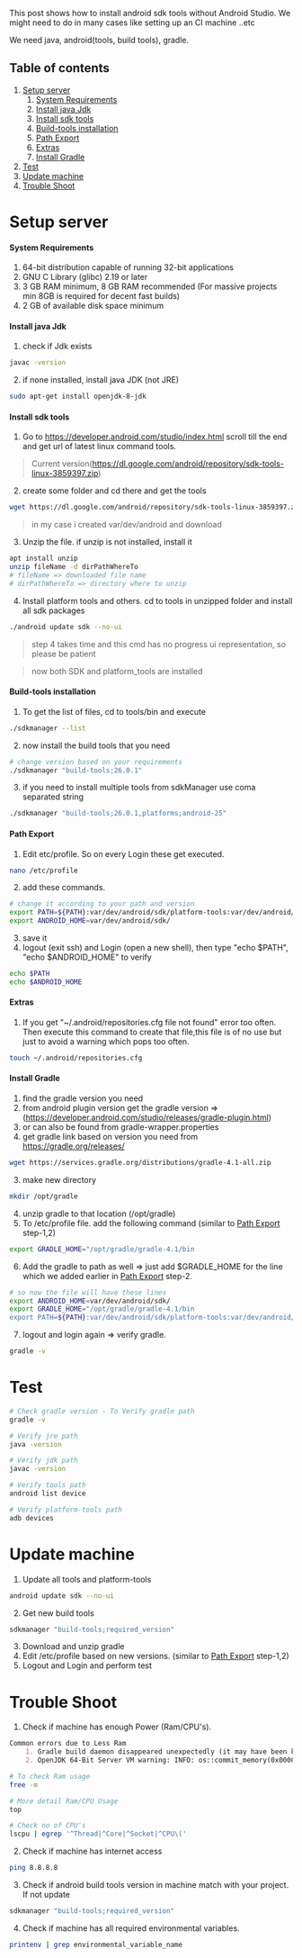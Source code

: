 This post shows how to install android sdk tools without Android Studio. We might need to do in many cases like setting up an CI machine ..etc

We need java, android(tools, build tools), gradle. 

## Table of contents

1. [Setup server](#setup-server)
   1. [System Requirements](#system-requirements)
   1. [Install java Jdk](#install-java-jdk)
   1. [Install sdk tools](#install-sdk-tools)
   1. [Build-tools installation](#build-tools-installation)
   1. [Path Export](#path-export)
   1. [Extras](#extras)
   1. [Install Gradle](#install-gradle)
1. [Test](#test)
1. [Update machine](#update-machine)
1. [Trouble Shoot](#trouble-shoot)



# Setup server

#### System Requirements
1. 64-bit distribution capable of running 32-bit applications
2. GNU C Library (glibc) 2.19 or later
3. 3 GB RAM minimum, 8 GB RAM recommended (For massive projects min 8GB is required for decent fast builds)
4. 2 GB of available disk space minimum

#### Install java Jdk
1. check if Jdk exists
```bash 
javac -version
```
2. if none installed, install java JDK (not JRE)
```bash 
sudo apt-get install openjdk-8-jdk 
```


#### Install sdk tools
1. Go to https://developer.android.com/studio/index.html scroll till the end and get url of latest linux command tools. 
>  Current version(https://dl.google.com/android/repository/sdk-tools-linux-3859397.zip)
2. create some folder and cd there and get the tools 
```bash 
wget https://dl.google.com/android/repository/sdk-tools-linux-3859397.zip
```
>  in my case i created var/dev/android and download 
3. Unzip the file. if unzip is not installed, install it
```bash 
apt install unzip
unzip fileName -d dirPathWhereTo
# fileName => downloaded file name
# dirPathWhereTo => directory where to unzip
```
4. Install platform tools and others. cd to tools in unzipped folder and install all sdk packages
```bash 
./android update sdk --no-ui
```

> step 4 takes time and this cmd has no progress ui representation, so please be patient

> now both SDK and platform_tools are installed

#### Build-tools installation
1. To get the list of files, cd to tools/bin and execute
```bash 
./sdkmanager --list
```
2. now install the build tools that you need
```bash 
# change version based on your requirements
./sdkmanager "build-tools;26.0.1"
```
3. if you need to install multiple tools from sdkManager use coma separated string
```bash 
./sdkmanager "build-tools;26.0.1,platforms;android-25"
```

#### Path Export
1. Edit etc/profile. So on every Login these get executed.
```bash 
nano /etc/profile
```
2. add these commands.
```bash 
# change it according to your path and version
export PATH=${PATH}:var/dev/android/sdk/platform-tools:var/dev/android/sdk/tools:var/dev/android/sdk/build-tools/26.0.1/
export ANDROID_HOME=var/dev/android/sdk/
```
3. save it
4. logout (exit ssh) and Login (open a new shell), then type "echo $PATH", "echo $ANDROID_HOME" to verify
```bash 
echo $PATH
echo $ANDROID_HOME
```

#### Extras
1. If you get "~/.android/repositories.cfg file not found" error too often. Then execute this command to create that file,this file is of no use but just to avoid a warning which pops too often.
```bash 
touch ~/.android/repositories.cfg
```

#### Install Gradle
1. find the gradle version you need
  1. from android plugin version get the gradle version => (https://developer.android.com/studio/releases/gradle-plugin.html)
  2. or can also be found from gradle-wrapper.properties
2. get gradle link based on version you need from https://gradle.org/releases/
```bash 
wget https://services.gradle.org/distributions/gradle-4.1-all.zip
```
3. make new directory
```bash 
mkdir /opt/gradle
```
4. unzip gradle to that location (/opt/gradle)
5. To /etc/profile file. add the following command (similar to [Path Export](#path-export) step-1,2)
```bash 
export GRADLE_HOME="/opt/gradle/gradle-4.1/bin
```
6. Add the gradle to path as well => just add $GRADLE_HOME for the line which we added earlier in [Path Export](#path-export) step-2.
```bash 
# so now the file will have these lines 
export ANDROID_HOME=var/dev/android/sdk/
export GRADLE_HOME="/opt/gradle/gradle-4.1/bin
export PATH=${PATH}:var/dev/android/sdk/platform-tools:var/dev/android/sdk/tools:var/dev/android/sdk/build-tools/26.0.1/:$GRADLE_HOME
```
7. logout and login again => verify gradle.
```bash 
gradle -v
```

# Test
```bash 
# Check gradle version - To Verify gradle path
gradle -v

# Verify jre path
java -version

# Verify jdk path
javac -version

# Verify tools path
android list device

# Verify platform-tools path
adb devices
```

# Update machine
1. Update all tools and platform-tools
```bash 
android update sdk --no-ui
```
2. Get new build tools
```bash 
sdkmanager "build-tools;required_version"
```
3. Download and unzip gradle
4. Edit /etc/profile based on new versions. (similar to [Path Export](#path-export) step-1,2)
5. Logout and Login and perform test

# Trouble Shoot
1. Check if machine has enough Power (Ram/CPU's).
```markdown
Common errors due to Less Ram
    1. Gradle build daemon disappeared unexpectedly (it may have been killed or may have crashed)
    2. OpenJDK 64-Bit Server VM warning: INFO: os::commit_memory(0x0000000089b00000, 524288, 0) failed; error='Cannot allocate memory' (errno=12)
```
```bash 
# To check Ram usage
free -m

# More detail Ram/CPU Usage
top

# Check no of CPU's
lscpu | egrep '^Thread|^Core|^Socket|^CPU\('
```
2. Check if machine has internet access
```bash 
ping 8.8.8.8
```
3. Check if android build tools version in machine match with your project. If not update
```bash 
sdkmanager "build-tools;required_version"
``` 
4. Check if machine has all required environmental variables.
```bash 
printenv | grep environmental_variable_name
```
